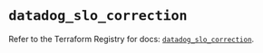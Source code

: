 # `datadog_slo_correction`

Refer to the Terraform Registry for docs: [`datadog_slo_correction`](https://registry.terraform.io/providers/datadog/datadog/3.43.0/docs/resources/slo_correction).
